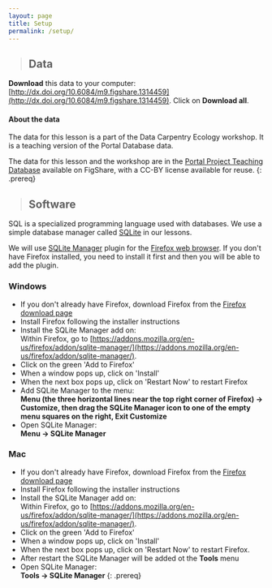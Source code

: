 ```yaml
---
layout: page
title: Setup
permalink: /setup/
---
```


> ## Data
**Download** this data to your computer: [http://dx.doi.org/10.6084/m9.figshare.1314459](http://dx.doi.org/10.6084/m9.figshare.1314459). Click on **Download all**.

#### About the data
The data for this lesson is a part of the Data Carpentry Ecology workshop. 
It is a teaching version of the Portal Database data. 
 
The data for this lesson and the workshop are in the 
[Portal Project Teaching Database](https://figshare.com/articles/Portal_Project_Teaching_Database/1314459) 
available on FigShare, with a CC-BY license 
available for reuse.
{: .prereq}

> ## Software

SQL is a specialized programming language used with databases.  We
use a simple database manager called [SQLite](http://www.sqlite.org/)
in our lessons.
    

We will use [SQLite Manager](https://addons.mozilla.org/en-us/firefox/addon/sqlite-manager/)
    plugin for the [Firefox web browser](https://www.mozilla.org/en-US/firefox/new/). If you don't have Firefox installed, you need to install it first and
    then you will be able to add the plugin.


### Windows

- If you don't already have Firefox, download Firefox from the [Firefox download page](https://www.mozilla.org/en-US/firefox/new/)
- Install Firefox following the installer instructions
- Install the SQLite Manager add on:  
Within Firefox, go to [https://addons.mozilla.org/en-us/firefox/addon/sqlite-manager/](https://addons.mozilla.org/en-us/firefox/addon/sqlite-manager/). 
- Click on the green 'Add to Firefox'
- When a window pops up, click on 'Install'
- When the next box pops up, click on 'Restart Now' to restart Firefox
- Add SQLite Manager to the menu:  
**Menu (the three horizontal lines
near the top right corner of Firefox) -&gt; Customize, then drag the SQLite
Manager icon to one of the empty menu squares on the right, Exit Customize**
- Open SQLite Manager:  
**Menu -&gt; SQLite Manager**

### Mac

- If you don't already have Firefox, download Firefox from the [Firefox download page](https://www.mozilla.org/en-US/firefox/new/)
- Install Firefox following the installer instructions
- Install the SQLite Manager add on:  
Within Firefox, go to [https://addons.mozilla.org/en-us/firefox/addon/sqlite-manager/](https://addons.mozilla.org/en-us/firefox/addon/sqlite-manager/). 
- Click on the green 'Add to Firefox'
- When a window pops up, click on 'Install'
- When the next box pops up, click on 'Restart Now' to restart Firefox. 
- After restart the SQLite Manager will be added ot the **Tools** menu
- Open SQLite Manager:  
**Tools -&gt; SQLite Manager**
{: .prereq}
